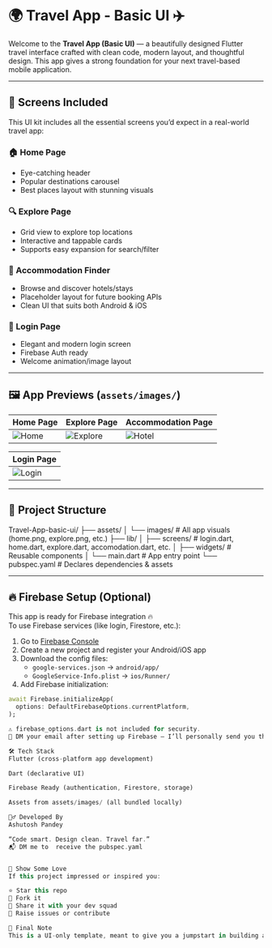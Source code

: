 # 🌍 Travel App - Basic UI ✈️

Welcome to the **Travel App (Basic UI)** — a beautifully designed Flutter travel interface crafted with clean code, modern layout, and thoughtful design. This app gives a strong foundation for your next travel-based mobile application.

---

## 📱 Screens Included

This UI kit includes all the essential screens you’d expect in a real-world travel app:

### 🏠 Home Page
- Eye-catching header
- Popular destinations carousel
- Best places layout with stunning visuals

### 🔍 Explore Page
- Grid view to explore top locations
- Interactive and tappable cards
- Supports easy expansion for search/filter

### 🏨 Accommodation Finder
- Browse and discover hotels/stays
- Placeholder layout for future booking APIs
- Clean UI that suits both Android & iOS

### 🔐 Login Page
- Elegant and modern login screen
- Firebase Auth ready
- Welcome animation/image layout

---

## 🖼️ App Previews (`assets/images/`)

| Home Page | Explore Page | Accommodation Page |
|-----------|--------------|--------------------|
| ![Home](assets/Home_Page_Travel.png) | ![Explore](assets/Explore_page_Travel.png) | ![Hotel](assets/Accommodation_finder.png) |

| Login Page | 
|------------|
| ![Login](assets/Login_Travel.png) | 

---

## 📂 Project Structure

Travel-App-basic-ui/
├── assets/
│ └── images/ # All app visuals (home.png, explore.png, etc.)
├── lib/
│ ├── screens/ # login.dart, home.dart, explore.dart, accomodation.dart, etc.
│ ├── widgets/ # Reusable components
│ └── main.dart # App entry point
└── pubspec.yaml # Declares dependencies & assets


---

## 🔥 Firebase Setup (Optional)

This app is ready for Firebase integration 🔥  
To use Firebase services (like login, Firestore, etc.):

1. Go to [Firebase Console](https://console.firebase.google.com/)
2. Create a new project and register your Android/iOS app
3. Download the config files:
   - `google-services.json` → `android/app/`
   - `GoogleService-Info.plist` → `ios/Runner/`
4. Add Firebase initialization:
```dart
await Firebase.initializeApp(
  options: DefaultFirebaseOptions.currentPlatform,
);

⚠️ firebase_options.dart is not included for security.
📩 DM your email after setting up Firebase — I’ll personally send you the pubspec.yaml file with all dependencies pre-configured.

🛠️ Tech Stack
Flutter (cross-platform app development)

Dart (declarative UI)

Firebase Ready (authentication, Firestore, storage)

Assets from assets/images/ (all bundled locally)

🙋‍♂️ Developed By
Ashutosh Pandey

“Code smart. Design clean. Travel far.”
📬 DM me to  receive the pubspec.yaml


💖 Show Some Love
If this project impressed or inspired you:

⭐ Star this repo
🍴 Fork it
🔁 Share it with your dev squad
💬 Raise issues or contribute

📌 Final Note
This is a UI-only template, meant to give you a jumpstart in building a real travel application. Add your backend, integrate live APIs, and take it to production 🚀

